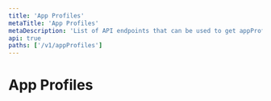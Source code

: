 ```yaml
---
title: 'App Profiles'
metaTitle: 'App Profiles'
metaDescription: 'List of API endpoints that can be used to get appProfiles data'
api: true
paths: ['/v1/appProfiles']
---
```


# App Profiles
